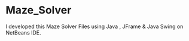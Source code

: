 # Maze_Solver
I developed this Maze Solver Files using Java , JFrame &amp; Java Swing on NetBeans IDE.
